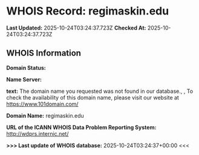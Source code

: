 # WHOIS Record: regimaskin.edu

**Last Updated:** 2025-10-24T03:24:37.723Z
**Checked At:** 2025-10-24T03:24:37.723Z

## WHOIS Information

**Domain Status:** 

**Name Server:** 

**text:** The domain name you requested was not found in our database., , To check the availability of this domain name, please visit our website at https://www.101domain.com/

**Domain Name:** regimaskin.edu

**URL of the ICANN WHOIS Data Problem Reporting System:** http://wdprs.internic.net/

**>>> Last update of WHOIS database:** 2025-10-24T03:24:37+00:00 <<<

